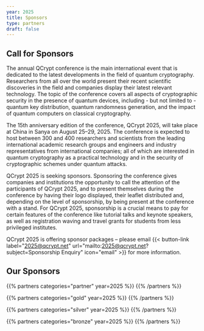 ```yaml
---
year: 2025
title: Sponsors
type: partners
draft: false
---
```


<!--

We thank the organizers of QCrypt 2019: Gilles Brassard, Claude Crépeau, Sébastien Gambs and Louis Salvail and their institutes: University of Montréal, McGill University and Université du Québec
à Montréal, for transferring the surplus of QCrypt 2019 to the organization of QCrypt 2020 and 2021.
-->

## Call for Sponsors

The annual QCrypt conference is the main international event that is dedicated to the latest developments in the field of quantum cryptography. Researchers from all over the world present their recent scientific discoveries in the field and companies display their latest relevant technology. The topic of the conference covers all aspects of cryptographic security in the presence of quantum devices, including - but not limited to - quantum key distribution, quantum randomness generation, and the impact of quantum computers on classical cryptography.

The 15th anniversary edition of the conference, QCrypt 2025, will take place at China in Sanya on August 25–29, 2025. The conference is expected to host between 300 and 400 researchers and scientists from the leading international academic research groups and engineers and industry representatives from international companies; all of which are interested in quantum cryptography as a practical technology and in the security of cryptographic schemes under quantum attacks.

QCrypt 2025 is seeking sponsors. Sponsoring the conference gives companies and institutions the opportunity to call the attention of the participants of QCrypt 2025, and to present themselves during the conference by having their logo displayed, their leaflet distributed and, depending on the level of sponsorship, by being present at the conference with a stand. For QCrypt 2025, sponsorship is a crucial means to pay for certain features of the conference like tutorial talks and keynote speakers, as well as registration waving and travel grants for students from less privileged institutes.

QCrypt 2025 is offering sponsor packages – please email {{< button-link label="2025@qcrypt.net" url="mailto:2025@qcrypt.net?subject=Sponsorship Enquiry" icon="email" >}} for more information.

## Our Sponsors

{{% partners categories="partner" year=2025 %}}
{{% /partners %}}

{{% partners categories="gold" year=2025 %}}
{{% /partners %}}

{{% partners categories="silver" year=2025 %}}
{{% /partners %}}

{{% partners categories="bronze" year=2025 %}}
{{% /partners %}}

<!-- {{% partners categories="sponsor" year=2025 %}}
{{% /partners %}} -->
